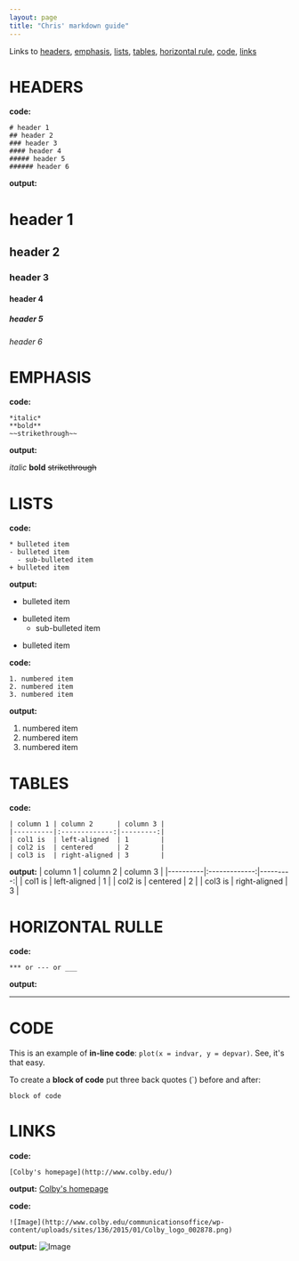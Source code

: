 ```yaml
---
layout: page
title: "Chris' markdown guide"
---
```

Links to [headers](#HEADERS), [emphasis](#EMPHASIS), [lists](#LISTS), [tables](#TABLES), [horizontal rule](#HORIZONTAL_RULE), [code](#CODE), [links](#LINKS)

<a name="HEADERS"></a>
# HEADERS
**code:**
```
# header 1
## header 2
### header 3
#### header 4
##### header 5
###### header 6
```
**output:**
# header 1
## header 2
### header 3
#### header 4
##### header 5
###### header 6

<a name="EMPHASIS"></a>
# EMPHASIS

**code:**
```
*italic*
**bold**
~~strikethrough~~
```
**output:**

*italic*
**bold**
~~strikethrough~~

<a name="LISTS"></a>
# LISTS
**code:**
```
* bulleted item
- bulleted item
  - sub-bulleted item
+ bulleted item
```
**output:**
* bulleted item
- bulleted item
  - sub-bulleted item
+ bulleted item

**code:**
```
1. numbered item
2. numbered item
3. numbered item 
```
**output:**
1. numbered item
2. numbered item
3. numbered item

<a name="TABLES"></a>
# TABLES
**code:**
```
| column 1 | column 2      | column 3 |
|----------|:-------------:|---------:|
| col1 is  | left-aligned  | 1        |
| col2 is  | centered      | 2        |
| col3 is  | right-aligned | 3        |
```
**output:**
| column 1 | column 2      | column 3 |
|----------|:-------------:|---------:|
| col1 is  | left-aligned  | 1        |
| col2 is  | centered      | 2        |
| col3 is  | right-aligned | 3        |

<a name="HORIZONTAL_RULLE"></a>
# HORIZONTAL RULLE
**code:**
```
*** or --- or ___
```
**output:**
***

<a name="CODE"></a>
# CODE
This is an example of **in-line code**: `plot(x = indvar, y = depvar)`. See, it's that easy.

To create a **block of code** put three back quotes (`) before and after:
 ```
 block of code
 ```

<a name="LINKS"></a>
# LINKS

**code:**
```
[Colby's homepage](http://www.colby.edu/)
```
**output:**
[Colby's homepage](http://www.colby.edu/)

**code:**
```
![Image](http://www.colby.edu/communicationsoffice/wp-content/uploads/sites/136/2015/01/Colby_logo_002878.png)
```
**output:**
![Image](http://www.colby.edu/communicationsoffice/wp-content/uploads/sites/136/2015/01/Colby_logo_002878.png)
